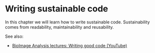 # Writing sustainable code
In this chapter we will learn how to write sustainable code.
Sustainability comes from readability, maintainability and reusability.

See also:
* [BioImage Analysis lectures: Writing good code (YouTube)](https://www.youtube.com/watch?v=gSBR34m1OCE)